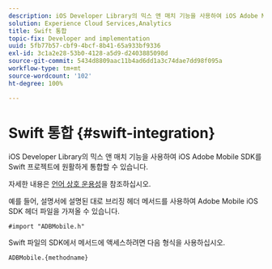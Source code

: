 ```yaml
---
description: iOS Developer Library의 믹스 앤 매치 기능을 사용하여 iOS Adobe Mobile SDK를 Swift 프로젝트에 원활하게 통합할 수 있습니다.
solution: Experience Cloud Services,Analytics
title: Swift 통합
topic-fix: Developer and implementation
uuid: 5fb77b57-cbf9-4bcf-8b41-65a933bf9336
exl-id: 3c1a2e28-53b0-4128-a5d9-d2403885098d
source-git-commit: 5434d8809aac11b4ad6dd1a3c74dae7dd98f095a
workflow-type: tm+mt
source-wordcount: '102'
ht-degree: 100%

---
```


# Swift 통합 {#swift-integration}

iOS Developer Library의 믹스 앤 매치 기능을 사용하여 iOS Adobe Mobile SDK를 Swift 프로젝트에 원활하게 통합할 수 있습니다.

자세한 내용은 [언어 상호 운용성](https://developer.apple.com/documentation/swift#2984801.html)을 참조하십시오.

예를 들어, 설명서에 설명된 대로 브리징 헤더 메서드를 사용하여 Adobe Mobile iOS SDK 헤더 파일을 가져올 수 있습니다.

```
#import "ADBMobile.h"
```

Swift 파일의 SDK에서 메서드에 액세스하려면 다음 형식을 사용하십시오.

```
ADBMobile.{methodname}
```
